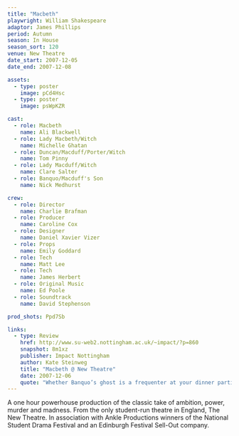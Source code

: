 ```yaml
---
title: "Macbeth"
playwright: William Shakespeare
adaptor: James Phillips
period: Autumn
season: In House
season_sort: 120
venue: New Theatre
date_start: 2007-12-05
date_end: 2007-12-08

assets:
  - type: poster
    image: pCd4Hsc
  - type: poster
    image: psWpKZR

cast:
  - role: Macbeth
    name: Ali Blackwell
  - role: Lady Macbeth/Witch
    name: Michelle Ghatan
  - role: Duncan/Macduff/Porter/Witch
    name: Tom Pinny
  - role: Lady Macduff/Witch
    name: Clare Salter
  - role: Banquo/Macduff's Son
    name: Nick Medhurst

crew:
  - role: Director
    name: Charlie Brafman
  - role: Producer
    name: Caroline Cox
  - role: Designer
    name: Daniel Xavier Vizer
  - role: Props
    name: Emily Goddard
  - role: Tech
    name: Matt Lee
  - role: Tech
    name: James Herbert
  - role: Original Music
    name: Ed Poole
  - role: Soundtrack
    name: David Stephenson

prod_shots: Ppd7Sb

links:
  - type: Review
    href: http://www.su-web2.nottingham.ac.uk/~impact/?p=860
    snapshot: 8m1xz
    publisher: Impact Nottingham
    author: Kate Steinweg
    title: "Macbeth @ New Theatre"
    date: 2007-12-06
    quote: "Whether Banquo’s ghost is a frequenter at your dinner parties, or you couldn’t care less if you saw a dagger before you – this production of Macbeth will give you a Shakespeare infusion that will leave you wanting more (which is convenient; because you can then go home and read the complete version)."
---
```


A one hour powerhouse production of the classic take of ambition, power, murder and madness. From the only student-run theatre in England, The New Theatre. In association with Ankle Productions winners of the National Student Drama Festival and an Edinburgh Festival Sell-Out company.
